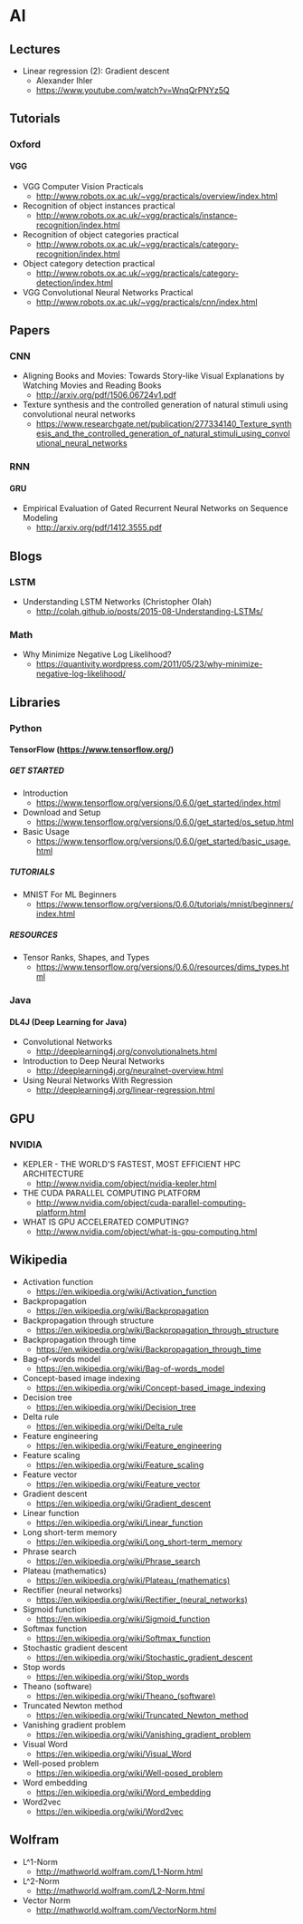# AI

## Lectures
* Linear regression (2): Gradient descent
  * Alexander Ihler
  * https://www.youtube.com/watch?v=WnqQrPNYz5Q

## Tutorials
### Oxford
#### VGG
* VGG Computer Vision Practicals
  * http://www.robots.ox.ac.uk/~vgg/practicals/overview/index.html
* Recognition of object instances practical
  * http://www.robots.ox.ac.uk/~vgg/practicals/instance-recognition/index.html
* Recognition of object categories practical
  * http://www.robots.ox.ac.uk/~vgg/practicals/category-recognition/index.html
* Object category detection practical
  * http://www.robots.ox.ac.uk/~vgg/practicals/category-detection/index.html
* VGG Convolutional Neural Networks Practical
  * http://www.robots.ox.ac.uk/~vgg/practicals/cnn/index.html

## Papers
### CNN
* Aligning Books and Movies: Towards Story-like Visual Explanations by Watching Movies and Reading Books
  * http://arxiv.org/pdf/1506.06724v1.pdf
* Texture synthesis and the controlled generation of natural stimuli using convolutional neural networks
  * https://www.researchgate.net/publication/277334140_Texture_synthesis_and_the_controlled_generation_of_natural_stimuli_using_convolutional_neural_networks

### RNN
#### GRU
* Empirical Evaluation of Gated Recurrent Neural Networks on Sequence Modeling
  * http://arxiv.org/pdf/1412.3555.pdf

## Blogs
### LSTM
* Understanding LSTM Networks (Christopher Olah)
  * http://colah.github.io/posts/2015-08-Understanding-LSTMs/

### Math
* Why Minimize Negative Log Likelihood?
  * https://quantivity.wordpress.com/2011/05/23/why-minimize-negative-log-likelihood/

## Libraries
### Python
#### TensorFlow (https://www.tensorflow.org/)
##### GET STARTED
* Introduction
  * https://www.tensorflow.org/versions/0.6.0/get_started/index.html
* Download and Setup
  * https://www.tensorflow.org/versions/0.6.0/get_started/os_setup.html
* Basic Usage
  * https://www.tensorflow.org/versions/0.6.0/get_started/basic_usage.html

##### TUTORIALS
* MNIST For ML Beginners
  * https://www.tensorflow.org/versions/0.6.0/tutorials/mnist/beginners/index.html

##### RESOURCES
* Tensor Ranks, Shapes, and Types
  * https://www.tensorflow.org/versions/0.6.0/resources/dims_types.html

### Java
#### DL4J (Deep Learning for Java)
* Convolutional Networks
  * http://deeplearning4j.org/convolutionalnets.html
* Introduction to Deep Neural Networks
  * http://deeplearning4j.org/neuralnet-overview.html
* Using Neural Networks With Regression
  * http://deeplearning4j.org/linear-regression.html

## GPU
### NVIDIA
* KEPLER - THE WORLD'S FASTEST, MOST EFFICIENT HPC ARCHITECTURE
  * http://www.nvidia.com/object/nvidia-kepler.html
* THE CUDA PARALLEL COMPUTING PLATFORM
  * http://www.nvidia.com/object/cuda-parallel-computing-platform.html
* WHAT IS GPU ACCELERATED COMPUTING?
  * http://www.nvidia.com/object/what-is-gpu-computing.html

## Wikipedia
* Activation function
  * https://en.wikipedia.org/wiki/Activation_function
* Backpropagation
  * https://en.wikipedia.org/wiki/Backpropagation
* Backpropagation through structure
  * https://en.wikipedia.org/wiki/Backpropagation_through_structure
* Backpropagation through time
  * https://en.wikipedia.org/wiki/Backpropagation_through_time
* Bag-of-words model
  * https://en.wikipedia.org/wiki/Bag-of-words_model
* Concept-based image indexing
  * https://en.wikipedia.org/wiki/Concept-based_image_indexing
* Decision tree
  * https://en.wikipedia.org/wiki/Decision_tree
* Delta rule
  * https://en.wikipedia.org/wiki/Delta_rule
* Feature engineering
  * https://en.wikipedia.org/wiki/Feature_engineering
* Feature scaling
  * https://en.wikipedia.org/wiki/Feature_scaling
* Feature vector
  * https://en.wikipedia.org/wiki/Feature_vector
* Gradient descent
  * https://en.wikipedia.org/wiki/Gradient_descent
* Linear function
  * https://en.wikipedia.org/wiki/Linear_function
* Long short-term memory
  * https://en.wikipedia.org/wiki/Long_short-term_memory
* Phrase search
  * https://en.wikipedia.org/wiki/Phrase_search
* Plateau (mathematics)
  * https://en.wikipedia.org/wiki/Plateau_(mathematics)
* Rectifier (neural networks)
  * https://en.wikipedia.org/wiki/Rectifier_(neural_networks)
* Sigmoid function
  * https://en.wikipedia.org/wiki/Sigmoid_function
* Softmax function
  * https://en.wikipedia.org/wiki/Softmax_function
* Stochastic gradient descent
  * https://en.wikipedia.org/wiki/Stochastic_gradient_descent
* Stop words
  * https://en.wikipedia.org/wiki/Stop_words
* Theano (software)
  * https://en.wikipedia.org/wiki/Theano_(software)
* Truncated Newton method
  * https://en.wikipedia.org/wiki/Truncated_Newton_method
* Vanishing gradient problem
  * https://en.wikipedia.org/wiki/Vanishing_gradient_problem
* Visual Word
  * https://en.wikipedia.org/wiki/Visual_Word
* Well-posed problem
  * https://en.wikipedia.org/wiki/Well-posed_problem
* Word embedding
  * https://en.wikipedia.org/wiki/Word_embedding
* Word2vec
  * https://en.wikipedia.org/wiki/Word2vec

## Wolfram
* L^1-Norm
  * http://mathworld.wolfram.com/L1-Norm.html
* L^2-Norm
  * http://mathworld.wolfram.com/L2-Norm.html
* Vector Norm
  * http://mathworld.wolfram.com/VectorNorm.html
